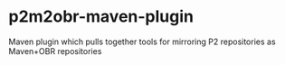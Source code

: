 p2m2obr-maven-plugin
====================

Maven plugin which pulls together tools for mirroring P2 repositories as Maven+OBR repositories 
